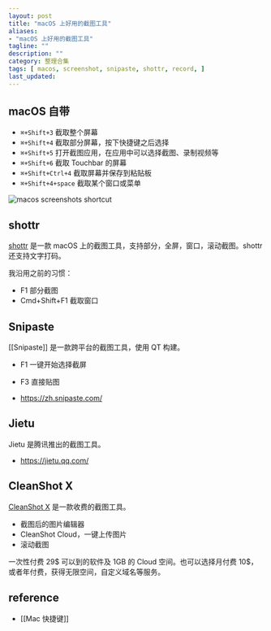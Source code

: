 ```yaml
---
layout: post
title: "macOS 上好用的截图工具"
aliases: 
- "macOS 上好用的截图工具"
tagline: ""
description: ""
category: 整理合集
tags: [ macos, screenshot, snipaste, shottr, record, ]
last_updated:
---
```


## macOS 自带

- `⌘+Shift+3` 截取整个屏幕
- `⌘+Shift+4` 截取部分屏幕，按下快捷键之后选择
- `⌘+Shift+5` 打开截图应用，在应用中可以选择截图、录制视频等
- `⌘+Shift+6` 截取 Touchbar 的屏幕
- `⌘+Shift+Ctrl+4` 截取屏幕并保存到粘贴板
- `⌘+Shift+4+space` 截取某个窗口或菜单

![macos screenshots shortcut](https://photo.einverne.info/images/2023/01/09/gZOc.png)

## shottr

[shottr](https://shottr.cc/) 是一款 macOS 上的截图工具，支持部分，全屏，窗口，滚动截图。shottr 还支持文字打码。

我沿用之前的习惯：

- F1 部分截图
- Cmd+Shift+F1 截取窗口

## Snipaste

[[Snipaste]] 是一款跨平台的截图工具，使用 QT 构建。

- F1 一键开始选择截屏
- F3 直接贴图

- <https://zh.snipaste.com/>

## Jietu

Jietu 是腾讯推出的截图工具。

- <https://jietu.qq.com/>

## CleanShot X
[CleanShot X](https://cleanshot.com/) 是一款收费的截图工具。

- 截图后的图片编辑器
- CleanShot Cloud，一键上传图片
- 滚动截图

一次性付费 29$ 可以到的软件及 1GB 的 Cloud 空间。也可以选择月付费 10$，或者年付费，获得无限空间，自定义域名等服务。

## reference

- [[Mac 快捷键]]
